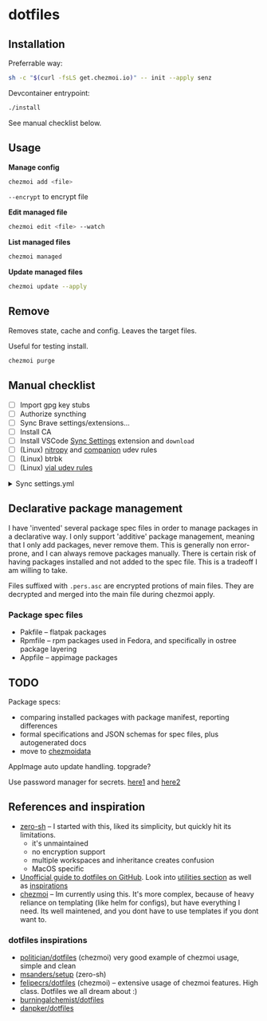# dotfiles

## Installation

Preferrable way:

```bash
sh -c "$(curl -fsLS get.chezmoi.io)" -- init --apply senz
```

Devcontainer entrypoint:

```bash
./install
```

See manual checklist below.

## Usage

**Manage config**

```bash
chezmoi add <file>
```

`--encrypt` to encrypt file

**Edit managed file**

```bash
chezmoi edit <file> --watch
```

**List managed files**

```bash
chezmoi managed
```

**Update managed files**

```bash
chezmoi update --apply
```

## Remove

Removes state, cache and config. Leaves the target files.

Useful for testing install.

```bash
chezmoi purge
```
## Manual checklist

- [ ] Import gpg key stubs
- [ ] Authorize syncthing
- [ ] Sync Brave settings/extensions...
- [ ] Install CA
- [ ] Install VSCode [Sync Settings](https://marketplace.visualstudio.com/items?itemName=zokugun.sync-settings) extension and `download`
- [ ] (Linux) [nitropy](https://docs.nitrokey.com/software/nitropy/linux/udev) and [companion](https://github.com/bitfocus/companion/blob/main/assets/linux/50-companion-desktop.rules) udev rules
- [ ] (Linux) btrbk
- [ ] (Linux) [vial udev rules](https://get.vial.today/manual/linux-udev.html)

<details>
    <summary>Sync settings.yml</summary>

```yaml
hostname: "<hostname>"
profile: <chosen profile>

repository:
  type: git
  url: https://github.com/senz/vscode-settings.git
  branch: main
```
</details>

## Declarative package management

I have 'invented' several package spec files in order to manage packages in a declarative way.
I only support 'additive' package management, meaning that I only add packages, never remove them. This is generally non error-prone, and I can always remove packages manually. There is certain risk of
having packages installed and not added to the spec file. This is a tradeoff I am willing to take.

Files suffixed with `.pers.asc` are encrypted protions of main files. They are decrypted and merged into the main file during chezmoi apply.

### Package spec files

- Pakfile – flatpak packages
- Rpmfile – rpm packages used in Fedora, and specifically in ostree package layering
- Appfile – appimage packages

## TODO

Package specs:

- comparing installed packages with package manifest, reporting differences
- formal specifications and JSON schemas for spec files, plus autogenerated docs
- move to [chezmoidata](https://www.chezmoi.io/user-guide/advanced/install-packages-declaratively/)

AppImage auto update handling. topgrade?

Use password manager for secrets. [here1](https://www.chezmoi.io/user-guide/advanced/install-your-password-manager-on-init/) and [here2]()

## References and inspiration

- [zero-sh](https://github.com/zero-sh/zero.sh/) – I started with this, liked its simplicity, but quickly hit its limitations.
    - it's unmaintained
    - no encryption support
    - multiple workspaces and inheritance creates confusion
    - MacOS specific
- [Unofficial guide to dotfiles on GitHub](https://dotfiles.github.io/). Look into [utilities section](https://dotfiles.github.io/utilities/) as well as [inspirations](https://dotfiles.github.io/inspiration/)
- [chezmoi](https://chezmoi.io/) – Im currently using this. It's more complex, because of heavy reliance on templating (like helm for configs), but have everything I need. Its well maintened, and you dont have to use templates if you dont want to.

### dotfiles inspirations

- [politician/dotfiles](https://github.com/politician/dotfiles) (chezmoi) very good example of chezmoi usage, simple and clean
- [msanders/setup](https://github.com/msanders/setup) (zero-sh)
- [felipecrs/dotfiles](https://github.com/felipecrs/dotfiles) (chezmoi) – extensive usage of chezmoi features. High class. Dotfiles we all dream about :)
- [burningalchemist/dotfiles](https://github.com/burningalchemist/dotfiles)
- [danpker/dotfiles](https://github.com/danpker/dotfiles)
